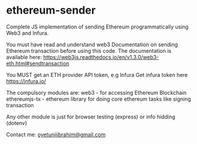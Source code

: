 # ethereum-sender
Complete JS implementation of sending Ethereum programmatically using Web3 and Infura.

You must have read and understand web3 Documentation on sending Ethereum transaction before using this code.
The documentation is available here: https://web3js.readthedocs.io/en/v1.3.0/web3-eth.html#sendtransaction

You MUST get an ETH provider API token, e.g Infura
Get infura token here https://infura.io/

The compulsory modules are:
web3 - for accessing Ethereum Blockchain
ethereumjs-tx - ethereum library for doing core ethereum tasks like signing transaction

Any other module is just for browser testing (express) or info hidding (dotenv)

Contact me: oyetunjiibrahim@gmail.com
